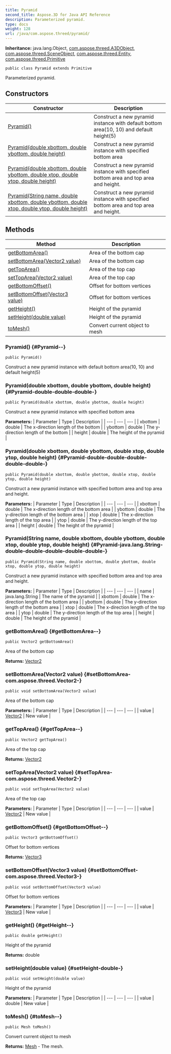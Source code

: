 ```yaml
---
title: Pyramid
second_title: Aspose.3D for Java API Reference
description: Parameterized pyramid.
type: docs
weight: 128
url: /java/com.aspose.threed/pyramid/
---
```


**Inheritance:**
java.lang.Object, [com.aspose.threed.A3DObject](../../com.aspose.threed/a3dobject), [com.aspose.threed.SceneObject](../../com.aspose.threed/sceneobject), [com.aspose.threed.Entity](../../com.aspose.threed/entity), [com.aspose.threed.Primitive](../../com.aspose.threed/primitive)
```
public class Pyramid extends Primitive
```

Parameterized pyramid.
## Constructors

| Constructor | Description |
| --- | --- |
| [Pyramid()](#Pyramid--) | Construct a new pyramid instance with default bottom area(10, 10) and default height(5) |
| [Pyramid(double xbottom, double ybottom, double height)](#Pyramid-double-double-double-) | Construct a new pyramid instance with specified bottom area |
| [Pyramid(double xbottom, double ybottom, double xtop, double ytop, double height)](#Pyramid-double-double-double-double-double-) | Construct a new pyramid instance with specified bottom area and top area and height. |
| [Pyramid(String name, double xbottom, double ybottom, double xtop, double ytop, double height)](#Pyramid-java.lang.String-double-double-double-double-double-) | Construct a new pyramid instance with specified bottom area and top area and height. |
## Methods

| Method | Description |
| --- | --- |
| [getBottomArea()](#getBottomArea--) | Area of the bottom cap |
| [setBottomArea(Vector2 value)](#setBottomArea-com.aspose.threed.Vector2-) | Area of the bottom cap |
| [getTopArea()](#getTopArea--) | Area of the top cap |
| [setTopArea(Vector2 value)](#setTopArea-com.aspose.threed.Vector2-) | Area of the top cap |
| [getBottomOffset()](#getBottomOffset--) | Offset for bottom vertices |
| [setBottomOffset(Vector3 value)](#setBottomOffset-com.aspose.threed.Vector3-) | Offset for bottom vertices |
| [getHeight()](#getHeight--) | Height of the pyramid |
| [setHeight(double value)](#setHeight-double-) | Height of the pyramid |
| [toMesh()](#toMesh--) | Convert current object to mesh |
### Pyramid() {#Pyramid--}
```
public Pyramid()
```


Construct a new pyramid instance with default bottom area(10, 10) and default height(5)

### Pyramid(double xbottom, double ybottom, double height) {#Pyramid-double-double-double-}
```
public Pyramid(double xbottom, double ybottom, double height)
```


Construct a new pyramid instance with specified bottom area

**Parameters:**
| Parameter | Type | Description |
| --- | --- | --- |
| xbottom | double | The x-direction length of the bottom |
| ybottom | double | The y-direction length of the bottom |
| height | double | The height of the pyramid |

### Pyramid(double xbottom, double ybottom, double xtop, double ytop, double height) {#Pyramid-double-double-double-double-double-}
```
public Pyramid(double xbottom, double ybottom, double xtop, double ytop, double height)
```


Construct a new pyramid instance with specified bottom area and top area and height.

**Parameters:**
| Parameter | Type | Description |
| --- | --- | --- |
| xbottom | double | The x-direction length of the bottom area |
| ybottom | double | The y-direction length of the bottom area |
| xtop | double | The x-direction length of the top area |
| ytop | double | The y-direction length of the top area |
| height | double | The height of the pyramid |

### Pyramid(String name, double xbottom, double ybottom, double xtop, double ytop, double height) {#Pyramid-java.lang.String-double-double-double-double-double-}
```
public Pyramid(String name, double xbottom, double ybottom, double xtop, double ytop, double height)
```


Construct a new pyramid instance with specified bottom area and top area and height.

**Parameters:**
| Parameter | Type | Description |
| --- | --- | --- |
| name | java.lang.String | The name of the pyramid |
| xbottom | double | The x-direction length of the bottom area |
| ybottom | double | The y-direction length of the bottom area |
| xtop | double | The x-direction length of the top area |
| ytop | double | The y-direction length of the top area |
| height | double | The height of the pyramid |

### getBottomArea() {#getBottomArea--}
```
public Vector2 getBottomArea()
```


Area of the bottom cap

**Returns:**
[Vector2](../../com.aspose.threed/vector2)
### setBottomArea(Vector2 value) {#setBottomArea-com.aspose.threed.Vector2-}
```
public void setBottomArea(Vector2 value)
```


Area of the bottom cap

**Parameters:**
| Parameter | Type | Description |
| --- | --- | --- |
| value | [Vector2](../../com.aspose.threed/vector2) | New value |

### getTopArea() {#getTopArea--}
```
public Vector2 getTopArea()
```


Area of the top cap

**Returns:**
[Vector2](../../com.aspose.threed/vector2)
### setTopArea(Vector2 value) {#setTopArea-com.aspose.threed.Vector2-}
```
public void setTopArea(Vector2 value)
```


Area of the top cap

**Parameters:**
| Parameter | Type | Description |
| --- | --- | --- |
| value | [Vector2](../../com.aspose.threed/vector2) | New value |

### getBottomOffset() {#getBottomOffset--}
```
public Vector3 getBottomOffset()
```


Offset for bottom vertices

**Returns:**
[Vector3](../../com.aspose.threed/vector3)
### setBottomOffset(Vector3 value) {#setBottomOffset-com.aspose.threed.Vector3-}
```
public void setBottomOffset(Vector3 value)
```


Offset for bottom vertices

**Parameters:**
| Parameter | Type | Description |
| --- | --- | --- |
| value | [Vector3](../../com.aspose.threed/vector3) | New value |

### getHeight() {#getHeight--}
```
public double getHeight()
```


Height of the pyramid

**Returns:**
double
### setHeight(double value) {#setHeight-double-}
```
public void setHeight(double value)
```


Height of the pyramid

**Parameters:**
| Parameter | Type | Description |
| --- | --- | --- |
| value | double | New value |

### toMesh() {#toMesh--}
```
public Mesh toMesh()
```


Convert current object to mesh

**Returns:**
[Mesh](../../com.aspose.threed/mesh) - The mesh.
